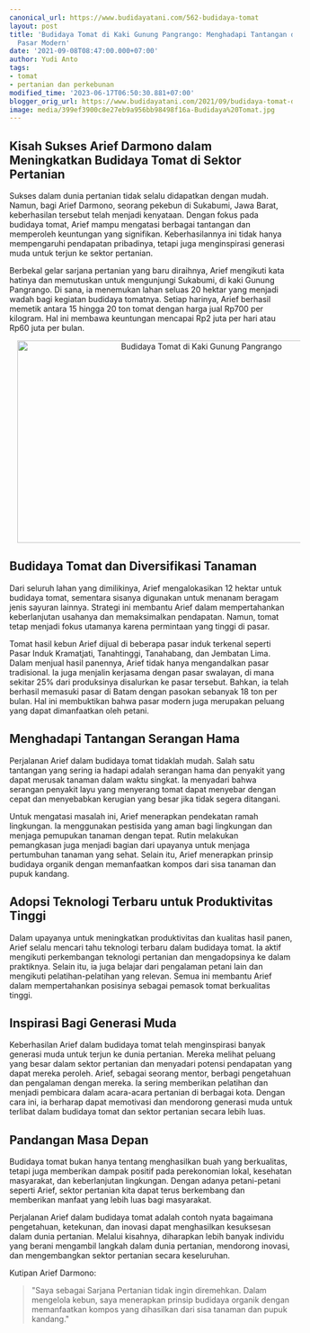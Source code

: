 ```yaml
---
canonical_url: https://www.budidayatani.com/562-budidaya-tomat
layout: post
title: 'Budidaya Tomat di Kaki Gunung Pangrango: Menghadapi Tantangan dan Menembus
  Pasar Modern'
date: '2021-09-08T08:47:00.000+07:00'
author: Yudi Anto
tags:
- tomat
- pertanian dan perkebunan
modified_time: '2023-06-17T06:50:30.881+07:00'
blogger_orig_url: https://www.budidayatani.com/2021/09/budidaya-tomat-darmono-dan-gunung.html
image: media/399ef3900c8e27eb9a956bb98498f16a-Budidaya%20Tomat.jpg
---
```

<h2>Kisah Sukses Arief Darmono dalam Meningkatkan Budidaya Tomat di Sektor Pertanian</h2><p>Sukses dalam dunia pertanian tidak selalu didapatkan dengan mudah. Namun, bagi Arief Darmono, seorang pekebun di Sukabumi, Jawa Barat, keberhasilan tersebut telah menjadi kenyataan. Dengan fokus pada budidaya tomat, Arief mampu mengatasi berbagai tantangan dan memperoleh keuntungan yang signifikan. Keberhasilannya ini tidak hanya mempengaruhi pendapatan pribadinya, tetapi juga menginspirasi generasi muda untuk terjun ke sektor pertanian.</p><p>Berbekal gelar sarjana pertanian yang baru diraihnya, Arief mengikuti kata hatinya dan memutuskan untuk mengunjungi Sukabumi, di kaki Gunung Pangrango. Di sana, ia menemukan lahan seluas 20 hektar yang menjadi wadah bagi kegiatan budidaya tomatnya. Setiap harinya, Arief berhasil memetik antara 15 hingga 20 ton tomat dengan harga jual Rp700 per kilogram. Hal ini membawa keuntungan mencapai Rp2 juta per hari atau Rp60 juta per bulan.</p><div class="separator" style="clear: both; text-align: center;"><a href="https://blogger.googleusercontent.com/img/b/R29vZ2xl/AVvXsEhVe4Od_ZPLGOMwN2lBYiWws2XEOqLvx_SF_9SCIdsyz37d-EqVAxM1qCrrn3edCw7V6UiM2F3LaxhSgOTf3DgQJp8mqXJKCCP8Oo1801k1oWBvaDQaR1O8d-q2lHCu91GyMLjB5CytLLZYqoYze1T33NPQE-FFyGzFEMNTGkVoxu39M-1t58sZbzoOdA/s2133/Budidaya%20Tomat.jpg" imageanchor="1" style="margin-left: 1em; margin-right: 1em;"><img alt="Budidaya Tomat di Kaki Gunung Pangrango" border="0" data-original-height="1200" data-original-width="2133" height="360" src="https://blogger.googleusercontent.com/img/b/R29vZ2xl/AVvXsEhVe4Od_ZPLGOMwN2lBYiWws2XEOqLvx_SF_9SCIdsyz37d-EqVAxM1qCrrn3edCw7V6UiM2F3LaxhSgOTf3DgQJp8mqXJKCCP8Oo1801k1oWBvaDQaR1O8d-q2lHCu91GyMLjB5CytLLZYqoYze1T33NPQE-FFyGzFEMNTGkVoxu39M-1t58sZbzoOdA/w640-h360/Budidaya%20Tomat.jpg" width="640" /></a></div><h2>Budidaya Tomat dan Diversifikasi Tanaman</h2><p>Dari seluruh lahan yang dimilikinya, Arief mengalokasikan 12 hektar untuk budidaya tomat, sementara sisanya digunakan untuk menanam beragam jenis sayuran lainnya. Strategi ini membantu Arief dalam mempertahankan keberlanjutan usahanya dan memaksimalkan pendapatan. Namun, tomat tetap menjadi fokus utamanya karena permintaan yang tinggi di pasar.</p><p>Tomat hasil kebun Arief dijual di beberapa pasar induk terkenal seperti Pasar Induk Kramatjati, Tanahtinggi, Tanahabang, dan Jembatan Lima. Dalam menjual hasil panennya, Arief tidak hanya mengandalkan pasar tradisional. Ia juga menjalin kerjasama dengan pasar swalayan, di mana sekitar 25% dari produksinya disalurkan ke pasar tersebut. Bahkan, ia telah berhasil memasuki pasar di Batam dengan pasokan sebanyak 18 ton per bulan. Hal ini membuktikan bahwa pasar modern juga merupakan peluang yang dapat dimanfaatkan oleh petani.</p><h2>Menghadapi Tantangan Serangan Hama</h2><p>Perjalanan Arief dalam budidaya tomat tidaklah mudah. Salah satu tantangan yang sering ia hadapi adalah serangan hama dan penyakit yang dapat merusak tanaman dalam waktu singkat. Ia menyadari bahwa serangan penyakit layu yang menyerang tomat dapat menyebar dengan cepat dan menyebabkan kerugian yang besar jika tidak segera ditangani.</p><p>Untuk mengatasi masalah ini, Arief menerapkan pendekatan ramah lingkungan. Ia menggunakan pestisida yang aman bagi lingkungan dan menjaga pemupukan tanaman dengan tepat. Rutin melakukan pemangkasan juga menjadi bagian dari upayanya untuk menjaga pertumbuhan tanaman yang sehat. Selain itu, Arief menerapkan prinsip budidaya organik dengan memanfaatkan kompos dari sisa tanaman dan pupuk kandang.</p><h2>Adopsi Teknologi Terbaru untuk Produktivitas Tinggi</h2><p>Dalam upayanya untuk meningkatkan produktivitas dan kualitas hasil panen, Arief selalu mencari tahu teknologi terbaru dalam budidaya tomat. Ia aktif mengikuti perkembangan teknologi pertanian dan mengadopsinya ke dalam praktiknya. Selain itu, ia juga belajar dari pengalaman petani lain dan mengikuti pelatihan-pelatihan yang relevan. Semua ini membantu Arief dalam mempertahankan posisinya sebagai pemasok tomat berkualitas tinggi.</p><h2>Inspirasi Bagi Generasi Muda</h2><p>Keberhasilan Arief dalam budidaya tomat telah menginspirasi banyak generasi muda untuk terjun ke dunia pertanian. Mereka melihat peluang yang besar dalam sektor pertanian dan menyadari potensi pendapatan yang dapat mereka peroleh. Arief, sebagai seorang mentor, berbagi pengetahuan dan pengalaman dengan mereka. Ia sering memberikan pelatihan dan menjadi pembicara dalam acara-acara pertanian di berbagai kota. Dengan cara ini, ia berharap dapat memotivasi dan mendorong generasi muda untuk terlibat dalam budidaya tomat dan sektor pertanian secara lebih luas.</p><h2>Pandangan Masa Depan</h2><p>Budidaya tomat bukan hanya tentang menghasilkan buah yang berkualitas, tetapi juga memberikan dampak positif pada perekonomian lokal, kesehatan masyarakat, dan keberlanjutan lingkungan. Dengan adanya petani-petani seperti Arief, sektor pertanian kita dapat terus berkembang dan memberikan manfaat yang lebih luas bagi masyarakat.</p><p>Perjalanan Arief dalam budidaya tomat adalah contoh nyata bagaimana pengetahuan, ketekunan, dan inovasi dapat menghasilkan kesuksesan dalam dunia pertanian. Melalui kisahnya, diharapkan lebih banyak individu yang berani mengambil langkah dalam dunia pertanian, mendorong inovasi, dan mengembangkan sektor pertanian secara keseluruhan.</p><p>Kutipan Arief Darmono:</p><blockquote><p>"Saya sebagai Sarjana Pertanian tidak ingin diremehkan. Dalam mengelola kebun, saya menerapkan prinsip budidaya organik dengan memanfaatkan kompos yang dihasilkan dari sisa tanaman dan pupuk kandang."</p></blockquote>